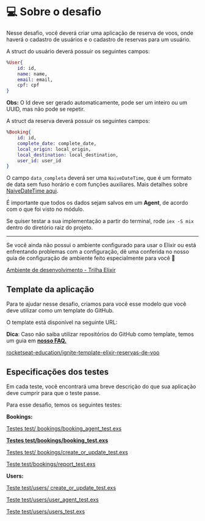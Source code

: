 # 💻 Sobre o desafio

Nesse desafio, você deverá criar uma aplicação de reserva de voos, onde haverá o cadastro de usuários e o cadastro de reservas para um usuário.

A struct do usuário deverá possuir os seguintes campos:

```elixir
%User{
	id: id,
	name: name,
	email: email,
	cpf: cpf
}
```

**Obs:** O Id deve ser gerado automaticamente, pode ser um inteiro ou um UUID, mas não pode se repetir.

A struct da reserva deverá possuir os seguintes campos:

```elixir
%Booking{
	id: id,
	complete_date: complete_date,
	local_origin: local_origin,
	local_destination: local_destination,
	user_id: user_id
}
```

O campo `data_completa` deverá ser uma `NaiveDateTime`, que é um formato de data sem fuso horário e com funções auxiliares. Mais detalhes sobre [NaiveDateTime aqui](https://hexdocs.pm/elixir/NaiveDateTime.html#content).

É importante que todos os dados sejam salvos em um **Agent**, de acordo com o que foi visto no módulo.

Se quiser testar a sua implementação a partir do terminal, rode `iex -S mix` dentro do diretório raiz do projeto.

---

Se você ainda não possui o ambiente configurado para usar o Elixir ou está enfrentando problemas com a configuração, dê uma conferida no nosso guia de configuração de ambiente feito especialmente para você 💜

[Ambiente de desenvolvimento - Trilha Elixir](https://www.notion.so/Ambiente-de-desenvolvimento-Trilha-Elixir-aa2399b4ec17447582d04cbce8ffa12f)

## Template da aplicação

Para te ajudar nesse desafio, criamos para você esse modelo que você deve utilizar como um template do GitHub.

O template está disponível na seguinte URL: 

**Dica**: Caso não saiba utilizar repositórios do GitHub como template, temos um guia em **[nosso FAQ.](https://www.notion.so/FAQ-Desafios-Elixir-091b0ff94cea40b1a2fbc24c5d8e9958)**

[rocketseat-education/ignite-template-elixir-reservas-de-voo](https://github.com/rocketseat-education/ignite-template-elixir-reservas-de-voo)

## Especificações dos testes

Em cada teste, você encontrará uma breve descrição do que sua aplicação deve cumprir para que o teste passe.

Para esse desafio, temos os seguintes testes:

**Bookings:**

[Testes test/
bookings/booking_agent_test.exs](https://www.notion.so/Testes-test-bookings-booking_agent_test-exs-f1aeba950bd244168d78120d802b14b5)

[**Testes test/bookings/booking_test.exs**](https://www.notion.so/Testes-test-bookings-booking_test-exs-f438dcbbb5ca4f369678e15049aa6bc0)

[Testes test/ bookings/create_or_update_test.exs](https://www.notion.so/Testes-test-bookings-create_or_update_test-exs-3cffdfc8a85d42c1823373bce2497592)

[Teste
test/bookings/report_test.exs](https://www.notion.so/Teste-test-bookings-report_test-exs-6d37d678415f48f186d5779a2bcf20f4)

**Users:**

[Teste
test/users/ create_or_update_test.exs](https://www.notion.so/Teste-test-users-create_or_update_test-exs-e7c929008e7a491c9aeaa9ee36a12457)

[Teste
test/users/user_agent_test.exs](https://www.notion.so/Teste-test-users-user_agent_test-exs-e1b36b62855540bc9573ceebe4bbc6ad)

[Teste 
test/users/users_test.exs](https://www.notion.so/Teste-test-users-users_test-exs-d1272b91269f4989ad4e919d302b140b)
